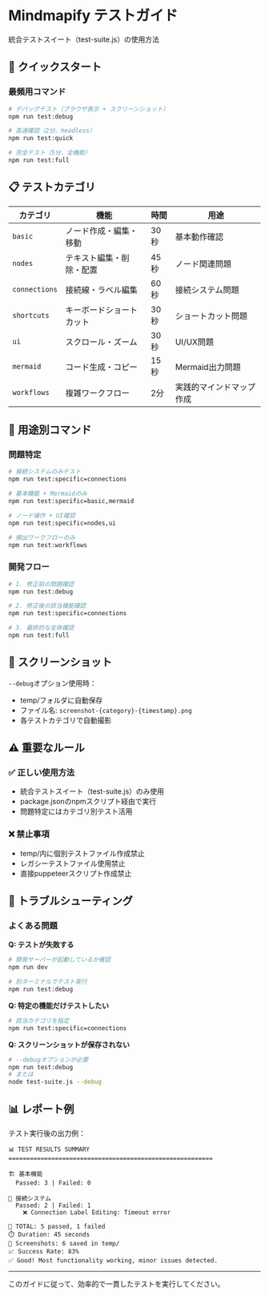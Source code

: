 # Mindmapify テストガイド

統合テストスイート（test-suite.js）の使用方法

## 🚀 クイックスタート

### 最頻用コマンド
```bash
# デバッグテスト（ブラウザ表示 + スクリーンショット）
npm run test:debug

# 高速確認（2分、headless）
npm run test:quick

# 完全テスト（5分、全機能）
npm run test:full
```

## 📋 テストカテゴリ

| カテゴリ | 機能 | 時間 | 用途 |
|---------|------|------|------|
| `basic` | ノード作成・編集・移動 | 30秒 | 基本動作確認 |
| `nodes` | テキスト編集・削除・配置 | 45秒 | ノード関連問題 |
| `connections` | 接続線・ラベル編集 | 60秒 | 接続システム問題 |
| `shortcuts` | キーボードショートカット | 30秒 | ショートカット問題 |
| `ui` | スクロール・ズーム | 30秒 | UI/UX問題 |
| `mermaid` | コード生成・コピー | 15秒 | Mermaid出力問題 |
| `workflows` | 複雑ワークフロー | 2分 | 実践的マインドマップ作成 |

## 🎯 用途別コマンド

### 問題特定
```bash
# 接続システムのみテスト
npm run test:specific=connections

# 基本機能 + Mermaidのみ
npm run test:specific=basic,mermaid

# ノード操作 + UI確認
npm run test:specific=nodes,ui

# 頻出ワークフローのみ
npm run test:workflows
```

### 開発フロー
```bash
# 1. 修正前の問題確認
npm run test:debug

# 2. 修正後の該当機能確認
npm run test:specific=connections

# 3. 最終的な全体確認
npm run test:full
```

## 📸 スクリーンショット

`--debug`オプション使用時：
- temp/フォルダに自動保存
- ファイル名: `screenshot-{category}-{timestamp}.png`
- 各テストカテゴリで自動撮影

## ⚠️ 重要なルール

### ✅ 正しい使用方法
- 統合テストスイート（test-suite.js）のみ使用
- package.jsonのnpmスクリプト経由で実行
- 問題特定にはカテゴリ別テスト活用

### ❌ 禁止事項
- temp/内に個別テストファイル作成禁止
- レガシーテストファイル使用禁止
- 直接puppeteerスクリプト作成禁止

## 🔧 トラブルシューティング

### よくある問題

**Q: テストが失敗する**
```bash
# 開発サーバーが起動しているか確認
npm run dev

# 別ターミナルでテスト実行
npm run test:debug
```

**Q: 特定の機能だけテストしたい**
```bash
# 該当カテゴリを指定
npm run test:specific=connections
```

**Q: スクリーンショットが保存されない**
```bash
# --debugオプションが必要
npm run test:debug
# または
node test-suite.js --debug
```

## 📊 レポート例

テスト実行後の出力例：
```
📊 TEST RESULTS SUMMARY
=========================================================

🏗️ 基本機能
  Passed: 3 | Failed: 0

🔗 接続システム  
  Passed: 2 | Failed: 1
    ❌ Connection Label Editing: Timeout error

🎯 TOTAL: 5 passed, 1 failed
⏱️ Duration: 45 seconds
📸 Screenshots: 6 saved in temp/
📈 Success Rate: 83%
✅ Good! Most functionality working, minor issues detected.
```

---

このガイドに従って、効率的で一貫したテストを実行してください。